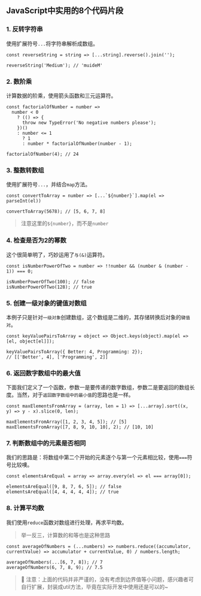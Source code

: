 ## JavaScript中实用的8个代码片段

### 1. 反转字符串

使用扩展符号`...`将字符串解析成数组。

```
const reverseString = string => [...string].reverse().join('');

reverseString('Medium'); // 'muideM'
```

### 2. 数阶乘

计算数据的阶乘，使用箭头函数和三元运算符。

```
const factorialOfNumber = number => 
  number < 0
    ? (() => {
      throw new TypeError('No negative numbers please');
    })()
    : number <= 1
      ? 1
      : number * factorialOfNumber(number - 1);
      
factorialOfNumber(4); // 24
```

### 3. 整数转数组

使用扩展符号`...`，并结合`map`方法。

```
const convertToArray = number => [...`${number}`].map(el => parseInt(el))

convertToArray(5678); // [5, 6, 7, 8]
```

> 注意这里的`${number}`，而不是`number`

### 4. 检查是否为2的幂数

这个很简单明了，巧妙运用了`与(&)`运算符。

```
const isNumberPowerOfTwo = number => !!number && (number & (number - 1)) === 0;

isNumberPowerOfTwo(100); // false
isNumberPowerOfTwo(128); // true
```

### 5. 创建一级对象的键值对数组

本例子只是针对`一级对象`创建数组，这个数组是二维的，其存储转换后对象的`键值对`。

```
const keyValuePairsToArray = object => Object.keys(object).map(el => [el, object[el]]);

keyValuePairsToArray({ Better: 4, Programming: 2});
// [['Better', 4], ['Programming', 2]]
```

### 6. 返回数字数组中的最大值

下面我们定义了一个函数，参数一是要传递的数字数组，参数二是要返回的数组长度。当然，对于`返回数字数组中的最小值`的思路也是一样。

```
const maxElementsFromArray = (array, len = 1) => [...array].sort((x, y) => y - x).slice(0, len);

maxElementsFromArray([1, 2, 3, 4, 5]); // [5]
maxElementsFromArray([7, 8, 9, 10, 10], 2); // [10, 10]
```

### 7. 判断数组中的元素是否相同

我们的思路是：将数组中第二个开始的元素逐个与第一个元素相比较，使用`===`符号比较噢。

```
const elementsAreEqual = array => array.every(el => el === array[0]);

elementsAreEqual([9, 8, 7, 6, 5]); // false
elementsAreEqual([4, 4, 4, 4, 4]); // true
```

### 8. 计算平均数

我们使用`reduce`函数对数组进行处理，再求平均数。

> 举一反三，计算数的和等也是这种思路

```
const averageOfNumbers = (...numbers) => numbers.reduce((accumulator, currentValue) => accumulator + currentValue, 0) / numbers.length;

averageOfNumbers(...[6, 7, 8]); // 7
averageOfNumbers(6, 7, 8, 9); // 7.5
```

> 🤣 注意：上面的代码并非严谨的，没有考虑到边界值等小问题，感兴趣者可自行扩展，封装成util方法，毕竟在实际开发中使用还是可以的~